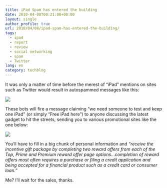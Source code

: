 ```yaml
---
title: iPad Spam has entered the building
date: 2010-04-08T00:21:00+00:00
layout: single
author_profile: true
url: 2010/04/08/ipad-spam-has-entered-the-building/
tags:
  - ipad
  - report
  - review
  - social networking
  - spam
  - Twitter
lang: en
category: techblog
---
```

It was only a matter of time before the merest of “iPad” mentions on sites such as Twitter would result in autospammed messages like this:

[![](http://1.bp.blogspot.com/_vaUVXcmC3OI/S70aBZ7bqjI/AAAAAAAAB1Q/SVNVIz_YbjU/s400/ipadsm1.gif)](http://1.bp.blogspot.com/_vaUVXcmC3OI/S70aBZ7bqjI/AAAAAAAAB1Q/SVNVIz_YbjU/s1600-h/ipadsm1.gif)

These bots will fire a message claiming “we need someone to test and keep one iPad” (or simply “Free iPad here”) to anyone discussing the latest gadget to hit the streets, sending you to various promotional sites like the one below:

[![](http://4.bp.blogspot.com/_vaUVXcmC3OI/S70aDZj_gyI/AAAAAAAAB1U/i70RmiBSsHk/s400/ipdspm.gif)](http://4.bp.blogspot.com/_vaUVXcmC3OI/S70aDZj_gyI/AAAAAAAAB1U/i70RmiBSsHk/s1600-h/ipdspm.gif)

You’ll have to fill in a big chunk of personal information and _“receive the incentive gift package by completing two reward offers from each of the Top, Prime and Premium reward offer page options…completion of reward offers most often requires a purchase or filing a credit application and being accepted for a financial product such as a credit card or consumer loan.”_

Me? I’ll wait for the sales, thanks.

